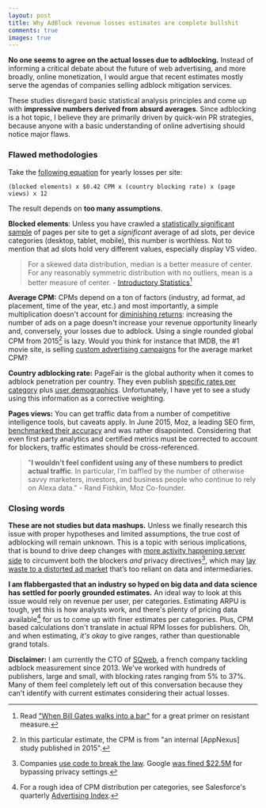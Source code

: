```yaml
---
layout: post
title: Why AdBlock revenue losses estimates are complete bullshit
comments: true
images: true
---
```


**No one seems to agree on the actual losses due to adblocking.** Instead of informing a critical debate about the future of web advertising, and more broadly, online monetization, I would argue that recent estimates mostly serve the agendas of companies selling adblock mitigation services.

These studies disregard basic statistical analysis principles and come up with **impressive numbers derived from absurd averages**. Since adblocking is a hot topic, I believe they are primarily driven by quick-win PR strategies, because anyone with a basic understanding of online advertising should notice major flaws.

### Flawed methodologies

Take the [following equation](https://www.adback.co/revenue-loss-adblock-websites-ranking#methodology) for yearly losses per site:

```text
(blocked elements) x $0.42 CPM x (country blocking rate) x (page views) x 12
```

The result depends on **too many assumptions**.

**Blocked elements**: Unless you have crawled a [statistically significant sample](https://en.wikipedia.org/wiki/Sample_size_determination) of pages per site to get a _significant_ average of ad slots, per device categories (desktop, tablet, mobile), this number is worthless. Not to mention that ad slots hold very different values, especially display VS video.

> For a skewed data distribution, median is a better measure of center. For any reasonably symmetric distribution with no outliers, mean is a better measure of center. - [Introductory Statistics](https://introductorystats.wordpress.com/2011/09/04/when-bill-gates-walks-into-a-bar/)[^1]

**Average CPM:** CPMs depend on a ton of factors (industry, ad format, ad placement, time of the year, etc.) and most importantly, a simple multiplication doesn't account for [diminishing returns](https://en.wikipedia.org/wiki/Advertising_adstock#Advertising_saturation:_diminishing_returns_effect
): increasing the number of ads on a page doesn't increase your revenue opportunity linearly and, conversely, your losses due to adblock. Using a single rounded global CPM from 2015[^2] is lazy. Would you think for instance that IMDB, the #1 movie site, is selling [custom advertising campaigns](http://www.imdb.com/advertising/) for the average market CPM?

**Country adblocking rate:** PageFair is the global authority when it comes to adblock penetration per country. They even publish [specific rates per category](https://downloads.pagefair.com/downloads/2016/05/2015_report-the_cost_of_ad_blocking.pdf) plus [user demographics](https://pagefair.com/downloads/2017/01/PageFair-2017-Adblock-Report.pdf). Unfortunately, I have yet to see a study using this information as a corrective weighting.

<amp-img
    on="tap:pagefair-verticals"
    role="button"
    tabindex="0"
    layout="responsive"
    alt="Global share of adblocking rates per category"
    src="{{ site.url }}/assets/posts/pagefair-verticals.png" width="800" height="230">
</amp-img>
<amp-image-lightbox id="pagefair-verticals" layout="nodisplay"></amp-image-lightbox>

**Pages views:** You can get traffic data from a number of competitive intelligence tools, but caveats apply. In June 2015, Moz, a leading SEO firm, [benchmarked their accuracy](https://moz.com/rand/traffic-prediction-accuracy-12-metrics-compete-alexa-similarweb/) and was rather disapointed. Considering that even first party analytics and certified metrics must be corrected to account for blockers, traffic estimates should be cross-referenced.

> "**I wouldn’t feel confident using any of these numbers to predict actual traffic**. In particular, I’m baffled by the number of otherwise savvy marketers, investors, and business people who continue to rely on Alexa data." - Rand Fishkin, Moz Co-founder.

### Closing words

**These are not studies but data mashups.** Unless we finally research this issue with proper hypotheses and limited assumptions, the true cost of adblocking will remain unknown. This is a topic with serious implications, that is bound to drive deep changes with [more activity happening server side](https://www.linkedin.com/pulse/my-thoughts-how-internet-industry-circumvent-future-stupid-bourcier) to circumvent both the blockers _and_ privacy directives[^3], which may [lay waste to a distorted ad market](http://digiday.com/podcast/dcn-jason-kint-digiday-podcast/) that’s too reliant on data and intermediaries.

**I am flabbergasted that an industry so hyped on big data and data science has settled for poorly grounded estimates.** An ideal way to look at this issue would rely on revenue per user, per categories. Estimating ARPU is tough, yet this is how analysts work, and there's plenty of pricing data available[^4] for us to come up with finer estimates per categories. Plus, CPM based calculations don't translate in actual RPM losses for publishers. Oh, and when estimating, _it's okay_ to give ranges, rather than questionable grand totals.

**Disclaimer:** I am currently the CTO of [SQweb](https://www.sqweb.com/en), a french company tackling adblock measurement since 2013. We've worked with hundreds of publishers, large and small, with blocking rates ranging from 5% to 37%. Many of them feel completely left out of this conversation because they can't identify with current estimates considering their actual losses.

[^1]: Read ["When Bill Gates walks into a bar"](https://introductorystats.wordpress.com/2011/09/04/when-bill-gates-walks-into-a-bar/) for a great primer on resistant measure.
[^2]: In this particular estimate, the CPM is from "an internal [AppNexus] study published in 2015".
[^3]: Companies [use code to break the law](https://medium.freecodecamp.com/dark-genius-how-programmers-at-uber-volkswagen-and-zenefits-helped-their-employers-break-the-law-b7a7939c6591#.oolvjjoni). Google [was fined $22.5M](https://www.ftc.gov/news-events/press-releases/2012/08/google-will-pay-225-million-settle-ftc-charges-it-misrepresented) for bypassing privacy settings.
[^4]: For a rough idea of CPM distribution per categories, see Salesforce's quarterly [Advertising Index](https://www.salesforce.com/blog/2016/02/salesforce-q3-advertising-index.html).
